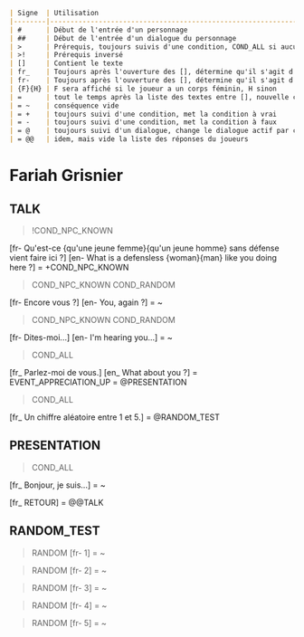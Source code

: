 ```md
| Signe  | Utilisation                                                                                |
|--------|--------------------------------------------------------------------------------------------|
| #      | Début de l'entrée d'un personnage                                                          |
| ##     | Début de l'entrée d'un dialogue du personnage                                              |
| >      | Prérequis, toujours suivis d'une condition, COND_ALL si aucun prérequis                    |
| >!     | Prérequis inversé                                                                          |
| []     | Contient le texte                                                                          |
| fr_    | Toujours après l'ouverture des [], détermine qu'il s'agit d'une réponse du PJ en français  |
| fr-    | Toujours après l'ouverture des [], détermine qu'il s'agit d'une réponse du PNJ en français |
| {F}{H} | F sera affiché si le joueur a un corps féminin, H sinon                                    |
| =      | tout le temps après la liste des textes entre [], nouvelle conséquence                     |
| = ~    | conséquence vide                                                                           |
| = +    | toujours suivi d'une condition, met la condition à vrai                                    |
| = -    | toujours suivi d'une condition, met la condition à faux                                    |
| = @    | toujours suivi d'un dialogue, change le dialogue actif par celui donné                     |
| = @@   | idem, mais vide la liste des réponses du joueurs                                           |
```

# Fariah Grisnier

## TALK

>!COND_NPC_KNOWN

[fr- Qu'est-ce {qu'une jeune femme}{qu'un jeune homme} sans défense vient faire ici ?]
[en- What is a defensless {woman}{man} like you doing here ?]
= +COND_NPC_KNOWN

>COND_NPC_KNOWN
>COND_RANDOM

[fr- Encore vous ?]
[en- You, again ?]
= ~

>COND_NPC_KNOWN
>COND_RANDOM

[fr- Dites-moi...]
[en- I'm hearing you...]
= ~

>COND_ALL

[fr_ Parlez-moi de vous.]
[en_ What about you ?]
= EVENT_APPRECIATION_UP
= @PRESENTATION

>COND_ALL

[fr_ Un chiffre aléatoire entre 1 et 5.]
= @RANDOM_TEST

## PRESENTATION

>COND_ALL

[fr_ Bonjour, je suis...]
= ~

[fr_ RETOUR]
= @@TALK

## RANDOM_TEST

>RANDOM
[fr- 1]
= ~

>RANDOM
[fr- 2]
= ~

>RANDOM
[fr- 3]
= ~

>RANDOM
[fr- 4]
= ~

>RANDOM
[fr- 5]
= ~
